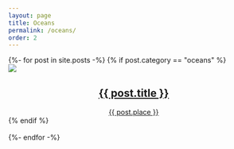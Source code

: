 ```yaml
---
layout: page
title: Oceans
permalink: /oceans/
order: 2
---
```


<div markdown="1">
  <div class="container-fluid">
  <div class="row">
    {%- for post in site.posts -%}
    {% if post.category == "oceans" %}
      <div class="col-lg-4">
        <a href="{{ post.url }}">
          <img src="{{ post.image }}">
          <div align="center">
            <h2 class="post-title-list">{{ post.title }}</h2>
            {{ post.place }}
          </div>
        </a>
      </div>
    {% endif %}
    <br><br>
    {%- endfor -%}
  </div>
  </div>
</div>
